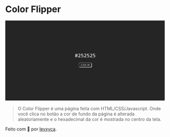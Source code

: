 # Color Flipper

<img src="./img/exemplo.png" alt="exemplo imagem">

> O Color Flipper é uma página feita com HTML/CSS/Javascript. Onde você clica no botão a cor de fundo da página é alterada aleatoriamente e o hexadecimal da cor é mostrada no centro da tela.

Feito com 🖤 por [levxyca](https://github.com/levxyca).